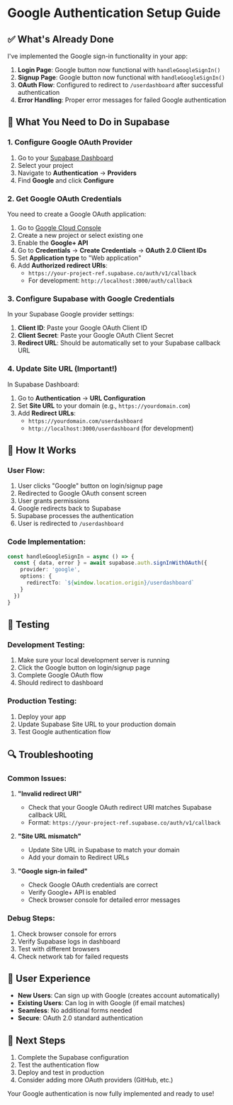 # Google Authentication Setup Guide

## ✅ What's Already Done

I've implemented the Google sign-in functionality in your app:

1. **Login Page**: Google button now functional with `handleGoogleSignIn()`
2. **Signup Page**: Google button now functional with `handleGoogleSignIn()`
3. **OAuth Flow**: Configured to redirect to `/userdashboard` after successful authentication
4. **Error Handling**: Proper error messages for failed Google authentication

## 🔧 What You Need to Do in Supabase

### 1. Configure Google OAuth Provider

1. Go to your [Supabase Dashboard](https://supabase.com/dashboard)
2. Select your project
3. Navigate to **Authentication** → **Providers**
4. Find **Google** and click **Configure**

### 2. Get Google OAuth Credentials

You need to create a Google OAuth application:

1. Go to [Google Cloud Console](https://console.cloud.google.com/)
2. Create a new project or select existing one
3. Enable the **Google+ API**
4. Go to **Credentials** → **Create Credentials** → **OAuth 2.0 Client IDs**
5. Set **Application type** to "Web application"
6. Add **Authorized redirect URIs**:
   - `https://your-project-ref.supabase.co/auth/v1/callback`
   - For development: `http://localhost:3000/auth/callback`

### 3. Configure Supabase with Google Credentials

In your Supabase Google provider settings:

1. **Client ID**: Paste your Google OAuth Client ID
2. **Client Secret**: Paste your Google OAuth Client Secret
3. **Redirect URL**: Should be automatically set to your Supabase callback URL

### 4. Update Site URL (Important!)

In Supabase Dashboard:
1. Go to **Authentication** → **URL Configuration**
2. Set **Site URL** to your domain (e.g., `https://yourdomain.com`)
3. Add **Redirect URLs**:
   - `https://yourdomain.com/userdashboard`
   - `http://localhost:3000/userdashboard` (for development)

## 🚀 How It Works

### User Flow:
1. User clicks "Google" button on login/signup page
2. Redirected to Google OAuth consent screen
3. User grants permissions
4. Google redirects back to Supabase
5. Supabase processes the authentication
6. User is redirected to `/userdashboard`

### Code Implementation:
```typescript
const handleGoogleSignIn = async () => {
  const { data, error } = await supabase.auth.signInWithOAuth({
    provider: 'google',
    options: {
      redirectTo: `${window.location.origin}/userdashboard`
    }
  })
}
```

## 🧪 Testing

### Development Testing:
1. Make sure your local development server is running
2. Click the Google button on login/signup page
3. Complete Google OAuth flow
4. Should redirect to dashboard

### Production Testing:
1. Deploy your app
2. Update Supabase Site URL to your production domain
3. Test Google authentication flow

## 🔍 Troubleshooting

### Common Issues:

1. **"Invalid redirect URI"**
   - Check that your Google OAuth redirect URI matches Supabase callback URL
   - Format: `https://your-project-ref.supabase.co/auth/v1/callback`

2. **"Site URL mismatch"**
   - Update Site URL in Supabase to match your domain
   - Add your domain to Redirect URLs

3. **"Google sign-in failed"**
   - Check Google OAuth credentials are correct
   - Verify Google+ API is enabled
   - Check browser console for detailed error messages

### Debug Steps:
1. Check browser console for errors
2. Verify Supabase logs in dashboard
3. Test with different browsers
4. Check network tab for failed requests

## 📱 User Experience

- **New Users**: Can sign up with Google (creates account automatically)
- **Existing Users**: Can log in with Google (if email matches)
- **Seamless**: No additional forms needed
- **Secure**: OAuth 2.0 standard authentication

## 🎯 Next Steps

1. Complete the Supabase configuration
2. Test the authentication flow
3. Deploy and test in production
4. Consider adding more OAuth providers (GitHub, etc.)

Your Google authentication is now fully implemented and ready to use!
